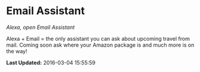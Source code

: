 # Email Assistant
*Alexa, open Email Assistant*

Alexa + Email = the only assistant you can ask about upcoming travel from mail. Coming soon ask where your Amazon package is and much more is on the way!

**Last Updated:** 2016-03-04 15:55:59